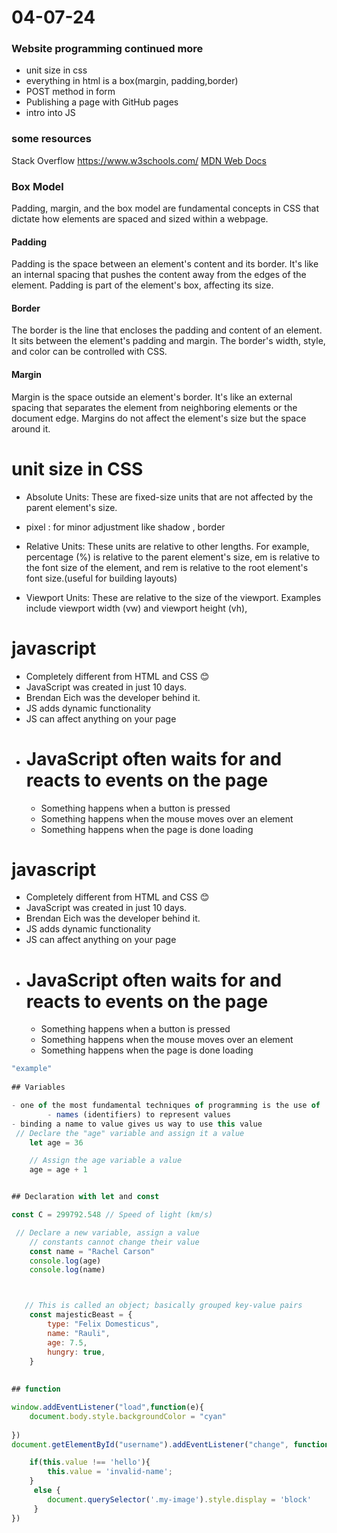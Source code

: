 # 04-07-24

### Website programming continued more
- unit size in css
- everything in html is a box(margin, padding,border)
- POST method in form 
- Publishing a page with GitHub pages
- intro into JS
### some resources 
Stack Overflow
https://www.w3schools.com/
[MDN Web Docs](https://developer.mozilla.org/en-US/)



### Box Model

Padding, margin, and the box model are fundamental concepts in CSS that dictate how elements are spaced and sized within a webpage.


#### Padding
Padding is the space between an element's content and its border. It's like an internal spacing that pushes the content away from the edges of the element. Padding is part of the element's box, affecting its size.



#### Border
The border is the line that encloses the padding and content of an element. It sits between the element's padding and margin. The border's width, style, and color can be controlled with CSS.



#### Margin
Margin is the space outside an element's border. It's like an external spacing that separates the element from neighboring elements or the document edge. Margins do not affect the element's size but the space around it.



# unit size in CSS
- Absolute Units: These are fixed-size units that are not affected by the parent element's size. 
- pixel : for minor adjustment like shadow , border

- Relative Units: These units are relative to other lengths. For example, percentage (%) is relative to the parent element's size, em is relative to the font size of the element, and rem is relative to the root element's font size.(useful for building layouts)
- Viewport Units: These are relative to the size of the viewport. Examples include viewport width (vw) and viewport height (vh),





# javascript

- Completely different from HTML and CSS 😊
- JavaScript was created in just 10 days.
-  Brendan Eich was the developer behind it.
-  JS adds dynamic functionality
-  JS can affect anything on your page
- #  JavaScript often waits for and reacts to events on the page
   - Something happens when a button is pressed
   - Something happens when the mouse moves over an element
   - Something happens when the page is done loading





<!-- I didn't reach to the this topic but your teacher will teach you most of these tomorrow  -->
<!-- Good luck and enjoy your course and see next time 😎 -->

# javascript

- Completely different from HTML and CSS 😊
- JavaScript was created in just 10 days.
-  Brendan Eich was the developer behind it.
-  JS adds dynamic functionality
-  JS can affect anything on your page
- #  JavaScript often waits for and reacts to events on the page
   - Something happens when a button is pressed
   - Something happens when the mouse moves over an element
   - Something happens when the page is done loading

```js
"example"
 
## Variables

- one of the most fundamental techniques of programming is the use of
        - names (identifiers) to represent values
- binding a name to value gives us way to use this value
 // Declare the "age" variable and assign it a value
    let age = 36

    // Assign the age variable a value
    age = age + 1


## Declaration with let and const

const C = 299792.548 // Speed of light (km/s)

 // Declare a new variable, assign a value
    // constants cannot change their value
    const name = "Rachel Carson"
    console.log(age)
    console.log(name)



   // This is called an object; basically grouped key-value pairs
    const majesticBeast = {
        type: "Felix Domesticus",
        name: "Rauli",
        age: 7.5,
        hungry: true,
    } 
    
    
## function

window.addEventListener("load",function(e){
    document.body.style.backgroundColor = "cyan"
  
})
document.getElementById("username").addEventListener("change", function() {

    if(this.value !== 'hello'){
        this.value = 'invalid-name';
    } 
     else {
        document.querySelector('.my-image').style.display = 'block'
     }
})

 
```